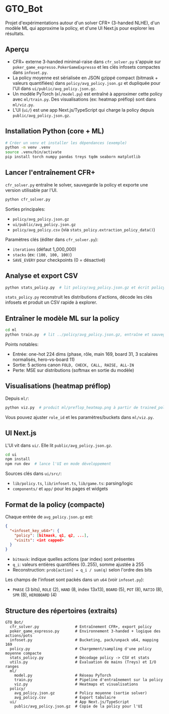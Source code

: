 # GTO_Bot

Projet d'expérimentations autour d'un solver CFR+ (3-handed NLHE), d'un modèle ML qui approxime la policy, et d'une UI Next.js pour explorer les résultats.

## Aperçu
- CFR+ externe 3-handed minimal-raise dans `cfr_solver.py` s'appuie sur `poker_game_expresso.PokerGameExpresso` et les clés infosets compactes dans `infoset.py`.
- La policy moyenne est sérialisée en JSON gzippé compact (bitmask + valeurs quantifiées) dans `policy/avg_policy.json.gz` et dupliquée pour l'UI dans `ui/public/avg_policy.json.gz`.
- Un modèle PyTorch (`ml/model.py`) est entraîné à approximer cette policy avec `ml/train.py`. Des visualisations (ex: heatmap préflop) sont dans `ml/viz.py`.
- L'UI (`ui/`) est une app Next.js/TypeScript qui charge la policy depuis `public/avg_policy.json.gz`.


## Installation Python (core + ML)
```bash
# Créer un venv et installer les dépendances (exemple)
python -m venv .venv
source .venv/bin/activate
pip install torch numpy pandas treys tqdm seaborn matplotlib
```

## Lancer l'entraînement CFR+
`cfr_solver.py` entraîne le solver, sauvegarde la policy et exporte une version utilisable par l'UI.

```bash
python cfr_solver.py
```
Sorties principales:
- `policy/avg_policy.json.gz`
- `ui/public/avg_policy.json.gz`
- `policy/avg_policy.csv` (via `stats_policy.extraction_policy_data()`)

Paramètres clés (éditer dans `cfr_solver.py`):
- `iterations` (défaut 1_000_000)
- `stacks` (ex: `(100, 100, 100)`)
- `SAVE_EVERY` pour checkpoints (0 = désactivé)

## Analyse et export CSV
```bash
python stats_policy.py  # lit policy/avg_policy.json.gz et écrit policy/avg_policy.csv
```

`stats_policy.py` reconstruit les distributions d'actions, décode les clés infosets et produit un CSV rapide à explorer.

## Entraîner le modèle ML sur la policy
```bash
cd ml
python train.py  # lit ../policy/avg_policy.json.gz, entraîne et sauvegarde trained_policy_model.pth
```
Points notables:
- Entrée: one-hot 224 dims (phase, rôle, main 169, board 31, 3 scalaires normalisés, hero-vs-board 11)
- Sortie: 5 actions canon `FOLD, CHECK, CALL, RAISE, ALL-IN`
- Perte: MSE sur distributions (softmax en sortie du modèle)

## Visualisations (heatmap préflop)
Depuis `ml/`:
```bash
python viz.py  # produit ml/preflop_heatmap.png à partir de trained_policy_model.pth
```
Vous pouvez ajuster `role_id` et les paramètres/buckets dans `ml/viz.py`.

## UI Next.js
L'UI vit dans `ui/`. Elle lit `public/avg_policy.json.gz`.

```bash
cd ui
npm install
npm run dev  # lance l'UI en mode développement
```

Sources clés dans `ui/src/`:
- `lib/policy.ts`, `lib/infoset.ts`, `lib/game.ts`: parsing/logic
- `components/` et `app/` pour les pages et widgets

## Format de la policy (compacte)
Chaque entrée de `avg_policy.json.gz` est:
```json
{
  "<infoset_key_u64>": {
    "policy": [bitmask, q1, q2, ...],
    "visits": <int capped>
  }
}
```
- `bitmask`: indique quelles actions (par index) sont présentes
- `q_i`: valeurs entières quantifiées (0..255), somme ajustée à 255
- Reconstruction: `prob[action] = q_i / sum(q)` selon l'ordre des bits

Les champs de l'infoset sont packés dans un `u64` (voir `infoset.py`):
- `PHASE` (3 bits), `ROLE` (2), `HAND` (8, index 13x13), `BOARD` (5), `POT` (8), `RATIO` (8), `SPR` (8), `HEROBOARD` (4)

## Structure des répertoires (extraits)
```
GTO_Bot/
  cfr_solver.py                # Entraînement CFR+, export policy
  poker_game_expresso.py       # Environnement 3-handed + logique des actions/pots
  infoset.py                   # Bucketing, pack/unpack u64, mapping 169
  policy.py                    # Chargement/sampling d'une policy moyenne compacte
  stats_policy.py              # Décodage policy -> CSV et stats
  utils.py                     # Évaluation de mains (Treys) et I/O ranges
  ml/
    model.py                   # Réseau PyTorch
    train.py                   # Pipeline d'entraînement sur la policy
    viz.py                     # Heatmaps et visualisations
  policy/
    avg_policy.json.gz         # Policy moyenne (sortie solver)
    avg_policy.csv             # Export tabulaire
  ui/                          # App Next.js/TypeScript
    public/avg_policy.json.gz  # Copie de la policy pour l'UI
```
